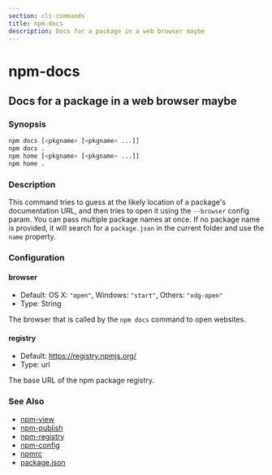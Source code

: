 ```yaml
---
section: cli-commands 
title: npm-docs
description: Docs for a package in a web browser maybe
---
```


# npm-docs 

## Docs for a package in a web browser maybe


### Synopsis

```bash
npm docs [<pkgname> [<pkgname> ...]]
npm docs .
npm home [<pkgname> [<pkgname> ...]]
npm home .
```

### Description

This command tries to guess at the likely location of a package's
documentation URL, and then tries to open it using the `--browser`
config param. You can pass multiple package names at once. If no
package name is provided, it will search for a `package.json` in
the current folder and use the `name` property.

### Configuration

#### browser

* Default: OS X: `"open"`, Windows: `"start"`, Others: `"xdg-open"`
* Type: String

The browser that is called by the `npm docs` command to open websites.

#### registry

* Default: https://registry.npmjs.org/
* Type: url

The base URL of the npm package registry.


### See Also

* [npm-view](npm-view)
* [npm-publish](npm-publish)
* [npm-registry](/docs/using-npm/registry)
* [npm-config](npm-config)
* [npmrc](/docs/configuring-npm/npmrc)
* [package.json](/docs/configuring-npm/package.json)
